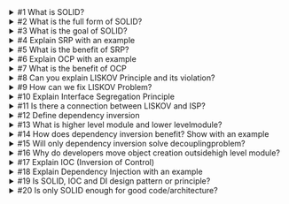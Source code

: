 <details>

<summary>
#1 What is SOLID?
</summary>

<br/>

> Represents principles that help developers create more maintainable, flexible, and scalable software by promoting modularity and reducing code complexity. 

</details>

<details>

<summary>
#2 What is the full form of SOLID?
</summary>

<br/>

> SOLID represents 5 design principles:
>> S: Single Responsibility Principle
>>
>> O: Open Close Principle
>> 
>> L: LISKOV Substitution Principle
>> 
>> I: Interface Segregation Principle
>> 
>> D: Dependency Inversion

</details>

<details>

<summary>
#3 What is the goal of SOLID?
</summary>

<br/>

> To minimize dependencies thus making code easy to understand, maintain and extend.
> To minimize impact of a code change

</details>

<details>

<summary>
#4 Explain SRP with an example
</summary>

<br/>

> A class should have only one purpose and everything inside it should all be related.
> Example: Car class should not be responsible for anything about Sales so we can create a separate class about sales.

</details>

<details>

<summary>
#5 What is the benefit of SRP?
</summary>

<br/>

> Creates modular and focused classes which improves the quality of code.

</details>

<details>

<summary>
#6 Explain OCP with an example
</summary>

<br/>

> A class should be open for extension and closed for modification.

</details>

<details>

<summary>
#7 What is the benefit of OCP
</summary>

<br/>

> Minimize impact and less regression.
> By extending class, you can use the new class in areas that it's only needed.

</details>

<details>

<summary>
#8 Can you explain LISKOV Principle and its violation?
</summary>

<br/>

> Liskov principle says that child class should be able to substitute the parent class seamlessly during object polymorphism. 
> In inheritance, child class cannot remove methods of the parent. If child class do not implement any parent method, this is where the violation lies. 
> Liskov problems stems when requirements are not fully understood. 

</details>

<details>

<summary>
#9 How can we fix LISKOV Problem?
</summary>

<br/>

> Refactoring

</details>

<details>

<summary>
#10 Explain Interface Segregation Principle
</summary>

<br/>

> Code/clients should not be forced to implement methods they do not need.

</details>

<details>

<summary>
#11 Is there a connection between LISKOV and ISP?
</summary>

<br/>

> Yes and no. Yes but very thin line. No because it deals with two different issues.
> Liskov is more related to inheritance where we have grouped class in a wrong family due to which the child class is forced to implement methods it should not.
> ISP is more broad and deals with interfaces. Clients which consumes the classes, when classes are forced to implement interface methods or when classes are put in wrong family.

</details>

<details>

<summary>
#12 Define dependency inversion
</summary>

<br/>

> Higher level modules should not depend on lower level modules and both should depend on abstraction.
> If a higher level module is dependent on a lower level module -- it creates tight coupling. Any change in the lower module will impact the higher module.

</details>

<details>

<summary>
#13 What is higher level module and lower levelmodule?
</summary>

<br/>

> Module that calls the other module is termed as higher level module
> The module which gets consumed is termed as lower level module

</details>

<details>

<summary>
#14 How does dependency inversion benefit? Show with an example
</summary>

<br/>

> Any change in lower level module impacts the higher module
> Example: use an interface rather than using concrete classes

</details>

<details>

<summary>
#15 Will only dependency inversion solve decouplingproblem?
</summary>

<br/>

> No, we still need to move the object creation process outside the higher level module

</details>

<details>

<summary>
#16 Why do developers move object creation outsidehigh level module?
</summary>

<br/>

> To prevent tight coupling.

</details>

<details>

<summary>
#17 Explain IOC (Inversion of Control)
</summary>

<br/>

> We invert the object creation control outside the higher module. Just focus on what is the responsibility of the class which is connected to SRP as well.

</details>

<details>

<summary>
#18 Explain Dependency Injection with an example
</summary>

<br/>

> Dependency injection is a process where we inject dependent object from the outside.
> Combination of dependency inversion and dependency injection resolves tight coupling
> Example:
```public class Product : ProductBase {      private IDiscount discount = null;      Public Product(IDiscount _discount)      {           discount = _discount;      } } Client: Static void Main(string[] args) {      var product1 = new Product(new Discount()) }```

</details>

<details>

<summary>
#19 Is SOLID, IOC and DI design pattern or principle?
</summary>

<br/>

> SOLID is a principle
> IOC is a principle
> Dependency Injection is a technique

</details>

<details>

<summary>
#20 Is only SOLID enough for good code/architecture?
</summary>

<br/>

> No

</details>
